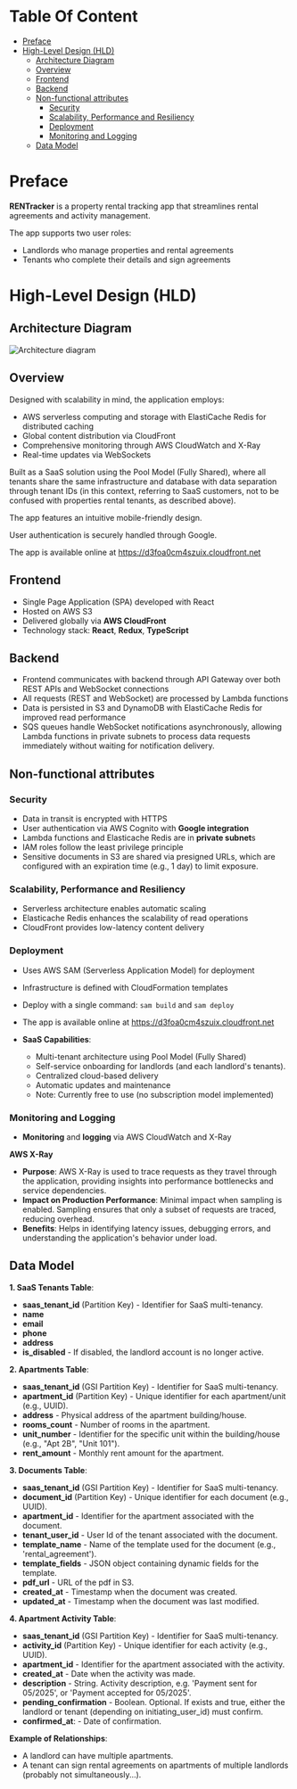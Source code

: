 # Table Of Content

<!-- toc -->

- [Preface](#preface)
- [High-Level Design (HLD)](#high-level-design-hld)
  - [Architecture Diagram](#architecture-diagram)
  - [Overview](#overview)
  - [Frontend](#frontend)
  - [Backend](#backend)
  - [Non-functional attributes](#non-functional-attributes)
    - [Security](#security)
    - [Scalability, Performance and Resiliency](#scalability-performance-and-resiliency)
    - [Deployment](#deployment)
    - [Monitoring and Logging](#monitoring-and-logging)
  - [Data Model](#data-model)

<!-- tocstop -->

# Preface

**RENTracker** is a property rental tracking app that streamlines rental agreements and activity management.

The app supports two user roles:

- Landlords who manage properties and rental agreements
- Tenants who complete their details and sign agreements

# High-Level Design (HLD)

## Architecture Diagram

![Architecture diagram](https://lucid.app/publicSegments/view/3c5a66a2-7a1d-4ca0-9c1b-f79361f76804/image.jpeg)

## Overview

Designed with scalability in mind, the application employs:

- AWS serverless computing and storage with ElastiCache Redis for distributed caching
- Global content distribution via CloudFront
- Comprehensive monitoring through AWS CloudWatch and X-Ray
- Real-time updates via WebSockets

Built as a SaaS solution using the Pool Model (Fully Shared), where all tenants share the same infrastructure and database with data separation through tenant IDs (in this context, referring to SaaS customers, not to be confused with properties rental tenants, as described above).

The app features an intuitive mobile-friendly design.

User authentication is securely handled through Google.

The app is available online at https://d3foa0cm4szuix.cloudfront.net

## Frontend

- Single Page Application (SPA) developed with React
- Hosted on AWS S3
- Delivered globally via **AWS CloudFront**
- Technology stack: **React**, **Redux**, **TypeScript**

## Backend

- Frontend communicates with backend through API Gateway over both REST APIs and WebSocket connections
- All requests (REST and WebSocket) are processed by Lambda functions
- Data is persisted in S3 and DynamoDB with ElastiCache Redis for improved read performance
- SQS queues handle WebSocket notifications asynchronously, allowing Lambda functions in private subnets to process data requests immediately without waiting for notification delivery.

## Non-functional attributes

### Security

- Data in transit is encrypted with HTTPS
- User authentication via AWS Cognito with **Google integration**
- Lambda functions and Elasticache Redis are in **private subnet**s
- IAM roles follow the least privilege principle
- Sensitive documents in S3 are shared via presigned URLs, which are configured with an expiration time (e.g., 1 day) to limit exposure.

### Scalability, Performance and Resiliency

- Serverless architecture enables automatic scaling
- Elasticache Redis enhances the scalability of read operations
- CloudFront provides low-latency content delivery

### Deployment

- Uses AWS SAM (Serverless Application Model) for deployment
- Infrastructure is defined with CloudFormation templates
- Deploy with a single command: `sam build` and `sam deploy`
- The app is available online at https://d3foa0cm4szuix.cloudfront.net

- **SaaS Capabilities**:
  - Multi-tenant architecture using Pool Model (Fully Shared)
  - Self-service onboarding for landlords (and each landlord's tenants).
  - Centralized cloud-based delivery
  - Automatic updates and maintenance
  - Note: Currently free to use (no subscription model implemented)

### Monitoring and Logging

- **Monitoring** and **logging** via AWS CloudWatch and X-Ray

**AWS X-Ray**

- **Purpose**: AWS X-Ray is used to trace requests as they travel through the application, providing insights into performance bottlenecks and service dependencies.
- **Impact on Production Performance**: Minimal impact when sampling is enabled. Sampling ensures that only a subset of requests are traced, reducing overhead.
- **Benefits**: Helps in identifying latency issues, debugging errors, and understanding the application's behavior under load.

## Data Model

**1. SaaS Tenants Table**:

- **saas_tenant_id** (Partition Key) - Identifier for SaaS multi-tenancy.
- **name**
- **email**
- **phone**
- **address**
- **is_disabled** - If disabled, the landlord account is no longer active.

**2. Apartments Table**:

- **saas_tenant_id** (GSI Partition Key) - Identifier for SaaS multi-tenancy.
- **apartment_id** (Partition Key) - Unique identifier for each apartment/unit (e.g., UUID).
- **address** - Physical address of the apartment building/house.
- **rooms_count** - Number of rooms in the apartment.
- **unit_number** - Identifier for the specific unit within the building/house (e.g., "Apt 2B", "Unit 101").
- **rent_amount** - Monthly rent amount for the apartment.

**3. Documents Table**:

- **saas_tenant_id** (GSI Partition Key) - Identifier for SaaS multi-tenancy.
- **document_id** (Partition Key) - Unique identifier for each document (e.g., UUID).
- **apartment_id** - Identifier for the apartment associated with the document.
- **tenant_user_id** - User Id of the tenant associated with the document.
- **template_name** - Name of the template used for the document (e.g., 'rental_agreement').
- **template_fields** - JSON object containing dynamic fields for the template.
- **pdf_url** - URL of the pdf in S3.
- **created_at** - Timestamp when the document was created.
- **updated_at** - Timestamp when the document was last modified.

**4. Apartment Activity Table**:

- **saas_tenant_id** (GSI Partition Key) - Identifier for SaaS multi-tenancy.
- **activity_id** (Partition Key) - Unique identifier for each activity (e.g., UUID).
- **apartment_id** - Identifier for the apartment associated with the activity.
- **created_at** - Date when the activity was made.
- **description** - String. Activity description, e.g. 'Payment sent for 05/2025', or 'Payment accepted for 05/2025'.
- **pending_confirmation** - Boolean. Optional. If exists and true, either the landlord or tenant (depending on initiating_user_id) must confirm.
- **confirmed_at**: - Date of confirmation.

**Example of Relationships**:

- A landlord can have multiple apartments.
- A tenant can sign rental agreements on apartments of multiple landlords (probably not simultaneously...).
